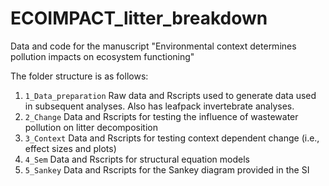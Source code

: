 # ECOIMPACT_litter_breakdown
Data and code for the manuscript "Environmental context determines pollution impacts on ecosystem functioning"

The folder structure is as follows:

1. `1_Data_preparation` Raw data and Rscripts used to generate data used in subsequent analyses. Also has leafpack invertebrate analyses.
2. `2_Change` Data and Rscripts for testing the influence of wastewater pollution on litter decomposition
3. `3_Context` Data and Rscripts for testing context dependent change (i.e., effect sizes and plots)
4. `4_Sem` Data and Rscripts for structural equation models 
5. `5_Sankey` Data and Rscripts for the Sankey diagram provided in the SI 
